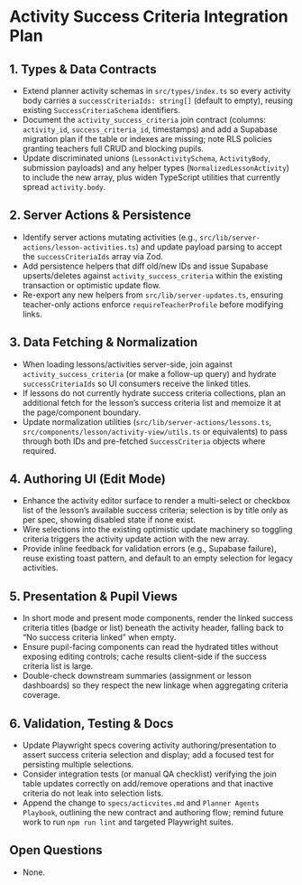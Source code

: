 # Activity Success Criteria Integration Plan

## 1. Types & Data Contracts
- Extend planner activity schemas in `src/types/index.ts` so every activity body carries a `successCriteriaIds: string[]` (default to empty), reusing existing `SuccessCriteriaSchema` identifiers.
- Document the `activity_success_criteria` join contract (columns: `activity_id`, `success_criteria_id`, timestamps) and add a Supabase migration plan if the table or indexes are missing; note RLS policies granting teachers full CRUD and blocking pupils.
- Update discriminated unions (`LessonActivitySchema`, `ActivityBody`, submission payloads) and any helper types (`NormalizedLessonActivity`) to include the new array, plus widen TypeScript utilities that currently spread `activity.body`.

## 2. Server Actions & Persistence
- Identify server actions mutating activities (e.g., `src/lib/server-actions/lesson-activities.ts`) and update payload parsing to accept the `successCriteriaIds` array via Zod.
- Add persistence helpers that diff old/new IDs and issue Supabase upserts/deletes against `activity_success_criteria` within the existing transaction or optimistic update flow.
- Re-export any new helpers from `src/lib/server-updates.ts`, ensuring teacher-only actions enforce `requireTeacherProfile` before modifying links.

## 3. Data Fetching & Normalization
- When loading lessons/activities server-side, join against `activity_success_criteria` (or make a follow-up query) and hydrate `successCriteriaIds` so UI consumers receive the linked titles.
- If lessons do not currently hydrate success criteria collections, plan an additional fetch for the lesson’s success criteria list and memoize it at the page/component boundary.
- Update normalization utilities (`src/lib/server-actions/lessons.ts`, `src/components/lesson/activity-view/utils.ts` or equivalents) to pass through both IDs and pre-fetched `SuccessCriteria` objects where required.

## 4. Authoring UI (Edit Mode)
- Enhance the activity editor surface to render a multi-select or checkbox list of the lesson’s available success criteria; selection is by title only as per spec, showing disabled state if none exist.
- Wire selections into the existing optimistic update machinery so toggling criteria triggers the activity update action with the new array.
- Provide inline feedback for validation errors (e.g., Supabase failure), reuse existing toast pattern, and default to an empty selection for legacy activities.

## 5. Presentation & Pupil Views
- In short mode and present mode components, render the linked success criteria titles (badge or list) beneath the activity header, falling back to “No success criteria linked” when empty.
- Ensure pupil-facing components can read the hydrated titles without exposing editing controls; cache results client-side if the success criteria list is large.
- Double-check downstream summaries (assignment or lesson dashboards) so they respect the new linkage when aggregating criteria coverage.

## 6. Validation, Testing & Docs
- Update Playwright specs covering activity authoring/presentation to assert success criteria selection and display; add a focused test for persisting multiple selections.
- Consider integration tests (or manual QA checklist) verifying the join table updates correctly on add/remove operations and that inactive criteria do not leak into selection lists.
- Append the change to `specs/acticvites.md` and `Planner Agents Playbook`, outlining the new contract and authoring flow; remind future work to run `npm run lint` and targeted Playwright suites.

## Open Questions
- None.
